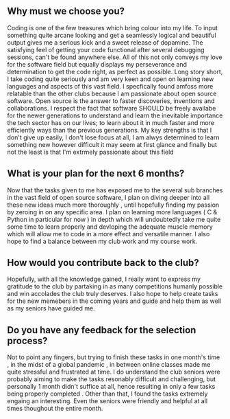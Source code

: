 ## Why must we choose you?
 
Coding is one of the few treasures which bring colour into my life. To input something quite arcane looking and get a seamlessly logical and beautiful output gives me a serious kick and a sweet release of dopamine. The satisfying feel of getting your code functional after several debugging sessions, can't be found anywhere else. All of this not only conveys my love for the software field but equally displays my perseverance and determination to get the code right, as perfect as possible.  Long story short, I take coding quite seriously and am very keen and open on learning new languages and aspects of this vast field. I specfically found amfoss more relatable than the other clubs because I am passionate about open source software. Open source is the answer to faster discoveries, inventions and collaborations. I respect the fact that software SHOULD be freely availabe for the newer generations to understand and learn the inevitable importance the tech sector has on our lives; to learn about it in much faster and more efficiently ways than the previous generations. My key strengths is that I don't give up easily, I don't lose focus at all, I am alwys determined to learn something new however difficult it may seem at first glance and finally but not the least is that I'm extrmely passionate about this field  
 
 ## What is your plan for the next 6 months?
 
Now that the tasks given to me has exposed me to the several sub branches in the vast field of open source software, I plan on diving deeper into all these new ideas much more thoroughly , until hopefully finding my passion by zeroing in on any specific area. I plan on learning more languages ( C & Python in particular for now ) in depth which will undoubtedly take me quite some time to learn properly and devloping the adequate muscle memory which will allow me to code in a more effect and versatile manner. I also hope to find a balance between my club work and my course work.
 
 ## How would you contribute back to the club?
 
 Hopefully, with all the knowledge gained, I really want to express my gratitude to the club by partaking in as many competitions humanly possible and win accolades the club truly deserves. I also hope to help create tasks for the new memebers in the coming years and guide and help them as well as my seniors have guided me. 
 
 ## Do you have any feedback for the selection process?
 
 Not to point any fingers, but trying to finish these tasks in one month's time , in the midst of a global pandemic , in between online classes made me quite stressful and  frustrated at time. I do understand the club seniors were probably aiming to make the tasks resonably difficult and challenging, but personally 1 month didn't suffice at all, hence resulting in only a few tasks being properly completed . Other than that, I found the tasks extremely engaing an interesting. Even the seniors were friendly and helpful at all times thoughout the entire month. 
